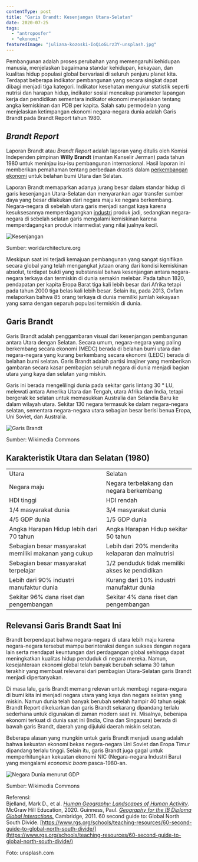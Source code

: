 ```yaml
---
contentType: post
title: "Garis Brandt: Kesenjangan Utara-Selatan"
date: 2020-07-25
tags: 
  - "antroposfer"
  - "ekonomi"
featuredImage: "juliana-kozoski-IoQioGLrz3Y-unsplash.jpg"
---
```


Pembangunan adalah proses perubahan yang memengaruhi kehidupan manusia, menjelaskan bagaimana standar kehidupan, kekayaan, dan kualitas hidup populasi global bervariasi di seluruh penjuru planet kita. Terdapat beberapa indikator pembangunan yang secara singkat dapat dibagi menjadi tiga kategori. Indikator kesehatan mengukur statistik seperti nutrisi dan harapan hidup, indikator sosial mencakup parameter lapangan kerja dan pendidikan sementara indikator ekonomi menjelaskan tentang angka kemiskinan dan PDB per kapita. Salah satu permodelan yang menjelaskan ketimpangan ekonomi negara-negara dunia adalah Garis Brandt pada Brandt Report tahun 1980.

## _Brandt Report_

Laporan Brandt atau _Brandt Report_ adalah laporan yang ditulis oleh Komisi Independen pimpinan **Willy Brandt** (mantan Kanselir Jerman) pada tahun 1980 untuk meninjau isu-isu pembangunan internasional. Hasil laporan ini memberikan pemahaman tentang perbedaan drastis dalam [perkembangan ekonomi](https://supergeografi.com/geografi/model-clark-fisher/) untuk belahan bumi Utara dan Selatan.

Laporan Brandt memaparkan adanya jurang besar dalam standar hidup di garis kesenjangan Utara-Selatan dan menyarankan agar transfer sumber daya yang besar dilakukan dari negara maju ke negara berkembang. Negara-negara di sebelah utara garis menjadi sangat kaya karena kesuksesannya memperdagangkan [industri](https://supergeografi.com/geografi/sektor-industri/) produk jadi, sedangkan negara-negara di sebelah selatan garis mengalami kemiskinan karena memperdagangkan produk intermediat yang nilai jualnya kecil.

![Kesenjangan](images/uploads/image-30-1024x575.jpeg)

Sumber: worldarchitecture.org

Meskipun saat ini terjadi kemajuan pembangunan yang sangat signifikan secara global yang telah mengangkat jutaan orang dari kondisi kemiskinan absolut, terdapat bukti yang substansial bahwa kesenjangan antara negara-negara terkaya dan termiskin di dunia semakin melebar. Pada tahun 1820, pendapatan per kapita Eropa Barat tiga kali lebih besar dari Afrika tetapi pada tahun 2000 tiga belas kali lebih besar. Selain itu, pada 2013, Oxfam melaporkan bahwa 85 orang terkaya di dunia memiliki jumlah kekayaan yang sama dengan separuh populasi termiskin di dunia.

## Garis Brandt

Garis Brandt adalah penggambaran visual dari kesenjangan pembangunan antara Utara dengan Selatan. Secara umum, negara-negara yang paling berkembang secara ekonomi (MEDC) berada di belahan bumi utara dan negara-negara yang kurang berkembang secara ekonomi (LEDC) berada di belahan bumi selatan. Garis Brandt adalah partisi imajiner yang memberikan gambaran secara kasar pembagian seluruh negara di dunia menjadi bagian utara yang kaya dan selatan yang miskin.

Garis ini berada mengelilingi dunia pada sekitar garis lintang 30 ° LU, melewati antara Amerika Utara dan Tengah, utara Afrika dan India, tetapi bergerak ke selatan untuk memasukkan Australia dan Selandia Baru ke dalam wilayah utara. Sekitar 130 negara termasuk ke dalam negara-negara selatan, sementara negara-negara utara sebagian besar berisi benua Eropa, Uni Soviet, dan Australia.

![Garis Brandt](images/uploads/image-24.png)

Sumber: Wikimedia Commons

## Karakteristik Utara dan Selatan (1980)

<table><tbody><tr><td>Utara</td><td>Selatan</td></tr><tr><td>Negara maju</td><td>Negara terbelakang dan negara berkembang</td></tr><tr><td>HDI tinggi</td><td>HDI rendah</td></tr><tr><td>1/4 masyarakat dunia</td><td>3/4 masyarakat dunia</td></tr><tr><td>4/5 GDP dunia</td><td>1/5 GDP dunia</td></tr><tr><td>Angka Harapan Hidup lebih dari 70 tahun</td><td>Angka Harapan Hidup sekitar 50 tahun</td></tr><tr><td>Sebagian besar masyarakat memiliki makanan yang cukup</td><td>Lebih dari 20% menderita kelaparan dan malnutrisi</td></tr><tr><td>Sebagian besar masyarakat terpelajar</td><td>1/2 penduduk tidak memiliki akses ke pendidikan</td></tr><tr><td>Lebih dari 90% industri manufaktur dunia</td><td>Kurang dari 10% industri manufaktur dunia</td></tr><tr><td>Sekitar 96% dana riset dan pengembangan</td><td>Sekitar 4% dana riset dan pengembangan</td></tr></tbody></table>

## Relevansi Garis Brandt Saat Ini

Brandt berpendapat bahwa negara-negara di utara lebih maju karena negara-negara tersebut mampu berinteraksi dengan sukses dengan negara lain serta mendapat keuntungan dari perdagangan global sehingga dapat meningkatkan kualitas hidup penduduk di negara mereka. Namun, kesejahteraan ekonomi global telah banyak berubah selama 30 tahun terakhir yang membuat relevansi dari pembagian Utara-Selatan garis Brandt menjadi dipertanyakan.

Di masa lalu, garis Brandt memang relevan untuk membagi negara-negara di bumi kita ini menjadi negara utara yang kaya dan negara selatan yang miskin. Namun dunia telah banyak berubah setelah hampir 40 tahun sejak Brandt Report dikeluarkan dan garis Brandt sekarang dipandang terlalu sederhana untuk digunakan di zaman modern saat ini. Misalnya, beberapa ekonomi terkuat di dunia saat ini (India, Cina dan Singapura) berada di bawah garis Brandt, daerah yang dijuluki daerah miskin selatan.

Beberapa alasan yang mungkin untuk garis Brandt menjadi usang adalah bahwa kekuatan ekonomi bekas negara-negara Uni Soviet dan Eropa Timur dipandang terlalu tinggi. Selain itu, garis Brandt juga gagal untuk memperhitungkan kekuatan ekonomi NIC (Negara-negara Industri Baru) yang mengalami _economic boom_ pasca-1980-an. 

![Negara Dunia menurut GDP](images/uploads/Garis-Brandt-gdp-ppp.png)

Sumber: Wikimedia Commons

Referensi:  
Bjelland, Mark D., et al. [_Human Geography: Landscapes of Human Activity_](https://amzn.to/38OQPva). McGraw Hill Education, 2020. 
Guinness, Paul. [_Geography for the IB Diploma Global Interactions._](https://amzn.to/3f7vlvr) Cambridge, 2011. 
60 second guide to: Global North South Divide. [https://www.rgs.org/schools/teaching-resources/60-second-guide-to-global-north-south-divide/](https://www.rgs.org/schools/teaching-resources/60-second-guide-to-global-north-south-divide/)

Foto: unsplash.com
